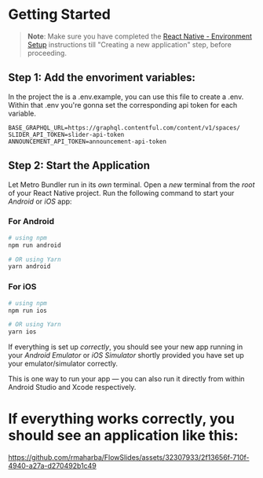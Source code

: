 # Getting Started

>**Note**: Make sure you have completed the [React Native - Environment Setup](https://reactnative.dev/docs/environment-setup) instructions till "Creating a new application" step, before proceeding.

## Step 1: Add the envoriment variables:

In the project the is a .env.example, you can use this file to create a .env. 
Within that .env you're gonna set the corresponding api token for each variable.

```
BASE_GRAPHQL_URL=https://graphql.contentful.com/content/v1/spaces/
SLIDER_API_TOKEN=slider-api-token
ANNOUNCEMENT_API_TOKEN=announcement-api-token
```

## Step 2: Start the Application

Let Metro Bundler run in its _own_ terminal. Open a _new_ terminal from the _root_ of your React Native project. Run the following command to start your _Android_ or _iOS_ app:

### For Android

```bash
# using npm
npm run android

# OR using Yarn
yarn android
```

### For iOS

```bash
# using npm
npm run ios

# OR using Yarn
yarn ios
```

If everything is set up _correctly_, you should see your new app running in your _Android Emulator_ or _iOS Simulator_ shortly provided you have set up your emulator/simulator correctly.

This is one way to run your app — you can also run it directly from within Android Studio and Xcode respectively.

# If everything works correctly, you should see an application like this:

https://github.com/rmaharba/FlowSlides/assets/32307933/2f13656f-710f-4940-a27a-d270492b1c49
